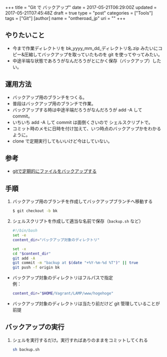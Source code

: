 +++
title = "Git で バックアップ"
date = 2017-05-21T06:29:00Z
updated = 2017-05-21T07:45:48Z
draft = true
type = "post"
categories = ["Tools"]
tags = ["Git"]
[author]
	name = "ontheroad_jp"
	uri = ""
+++

## やりたいこと

* 今まで作業ディレクトリを bk_yyyy_mm_dd_ディレクトリ名.zip みたいにコピー&圧縮してバックアップを取っていたものを git を使ってやってみたい。
* 中途半端な状態であろうがなんだろうがとにかく保存（バックアップ）したい。

## 運用方法

* バックアップ用のブランチをつくる。
* 普段はバックアップ用のブランチで作業。
* バックアップする時は中途半端だろうがなんだろうが add -A して commit。
* いちいち add -A して commit は面倒くさいので シェルスクリプトで。
* コミット時のメモに日時を付け加えて、いつ時点のバックアップかをわかるように。
* clone で定期実行してもいいけど今はしていない。

## 参考

* [gitで定期的にファイルをバックアップする](http://qiita.com/irxground/items/80dc6432e7d9d2b8b2a9)

## 手順

1. バックアップ用のブランチを作成してバックアップブランチへ移動する

	```bash
	$ git checkout -b bk
	```

2. シェルスクリプトを作成して適当な名前で保存（``backup.sh`` など）

	```bash
	#!/bin/bash
	set -e
	content_dir="バックアップ対象のディレクトリ"

	set -x
	cd "$content_dir"
	git add -A
	git commit -m "backup at $(date "+%Y-%m-%d %T")" || true
	git push -f origin bk
	```

* バックアップ対象のディレクトリはフルパスで指定  
	例：

	```bash
	content_dir="$HOME/Vagrant/LAMP/www/hogehoge"
	```

* バックアップ対象のディレクトリは当たり前だけど git 管理していることが前提

## バックアップの実行

1. シェルを実行するだけ。実行すればありのままをコミットしてくれる

	```bash
	sh backup.sh
	```






